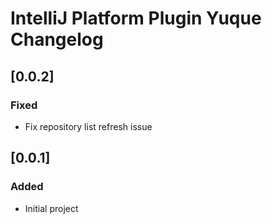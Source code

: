 <!-- Keep a Changelog guide -> https://keepachangelog.com -->

# IntelliJ Platform Plugin Yuque Changelog

## [0.0.2]
### Fixed
- Fix repository list refresh issue

## [0.0.1]
### Added
- Initial project
